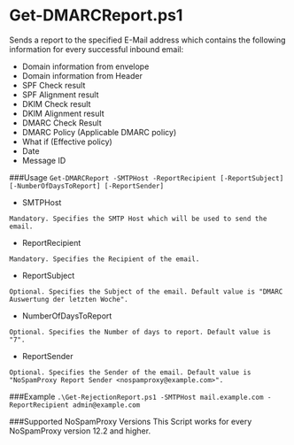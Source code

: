 # Get-DMARCReport.ps1
Sends a report to the specified E-Mail address which contains the following information for every successful inbound email:
 - Domain information from envelope
 - Domain information from Header
 - SPF Check result
 - SPF Alignment result
 - DKIM Check result
 - DKIM Alignment result
 - DMARC Check Result
 - DMARC Policy (Applicable DMARC policy)
 - What if (Effective policy)
 - Date
 - Message ID 


###Usage
`Get-DMARCReport -SMTPHost -ReportRecipient [-ReportSubject] [-NumberOfDaysToReport] [-ReportSender]`

- SMTPHost
```
Mandatory. Specifies the SMTP Host which will be used to send the email.
```
- ReportRecipient
```
Mandatory. Specifies the Recipient of the email.
```
- ReportSubject
```
Optional. Specifies the Subject of the email. Default value is "DMARC Auswertung der letzten Woche".
```
- NumberOfDaysToReport
```
Optional. Specifies the Number of days to report. Default value is "7".
```
- ReportSender
```
Optional. Specifies the Sender of the email. Default value is "NoSpamProxy Report Sender <nospamproxy@example.com>".
```

###Example
`.\Get-RejectionReport.ps1 -SMTPHost mail.example.com -ReportRecipient admin@example.com`

###Supported NoSpamProxy Versions
This Script works for every NoSpamProxy version 12.2 and higher.
